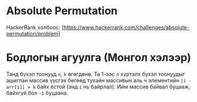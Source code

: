 # Absolute Permutation

HackerRank холбоос: [https://www.hackerrank.com/challenges/absolute-permutation/problem]

# Бодлогын агуулга (Монгол хэлээр)

Танд бүхэл тоонууд `n`, `k` өгөгдөнө. Та 1-ээс `n` хүртэлх бүхэл тоонуудыг ашиглан массив үүсгэх бөгөөд тухайн массивын аль ч элементийн `|i - arr[i]| = k` байх ёстой (энд `i` нь байрлал). Ийм массив байвал буцааж, байхгүй бол `-1` буцаана.